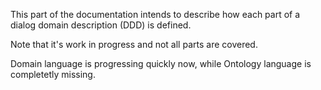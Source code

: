 This part of the documentation intends to describe how each part of a dialog domain description (DDD) is defined.

Note that it's work in progress and not all parts are covered.

Domain language is progressing quickly now, while Ontology language is completetly missing.

